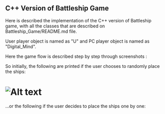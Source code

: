 
## C++ Version of Battleship Game

Here is described the implementation of the C++ version of Battleship game, with all the classes that are described on Battleship_Game/README.md file. 

User player object is named as "U" and PC player object is named as "Digital_Mind". 

Here the game flow is described step by step through screenshots :

So initially, the following are printed if the user chooses to randomly place the ships:

# ![Alt text](https://github.com/nikos-rvnt/Battleship_Game/upload/master/Cpp_Version/battleship_1.png) 

...or the following if the user decides to place the ships one by one:


